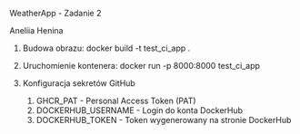 WeatherApp - Zadanie 2

Aneliia Henina

1. Budowa obrazu:
   docker build -t test_ci_app .
   
2. Uruchomienie kontenera:
   docker run -p 8000:8000 test_ci_app
   
3. Konfiguracja sekretów GitHub
   1. GHCR_PAT - Personal Access Token (PAT)
   2. DOCKERHUB_USERNAME - Login do konta DockerHub
   3. DOCKERHUB_TOKEN - Token wygenerowany na stronie DockerHub
